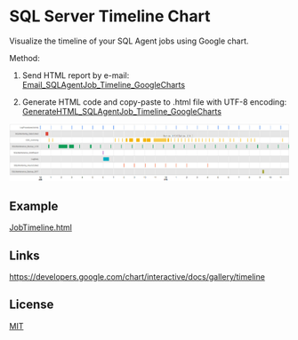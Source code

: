 # SQL Server Timeline Chart

Visualize the timeline of your SQL Agent jobs using Google chart.

Method:
1. Send HTML report by e-mail:                                     
[Email_SQLAgentJob_Timeline_GoogleCharts](https://github.com/ipranjic22/sqlserver-timeline-chart/blob/main/Email_SQLAgentJob_Timeline_GoogleCharts.sql)

2. Generate HTML code and copy-paste to .html file with UTF-8 encoding: [GenerateHTML_SQLAgentJob_Timeline_GoogleCharts](https://github.com/ipranjic22/sqlserver-timeline-chart/blob/main/GenerateHTML_SQLAgentJob_Timeline_GoogleCharts.sql)

![alt text](https://github.com/ipranjic22/sqlserver-timeline-chart/blob/main/Image_1.jpg?raw=true)

## Example

[JobTimeline.html](https://github.com/ipranjic22/sqlserver-timeline-chart/blob/main/JobTimeline.html)

## Links

<https://developers.google.com/chart/interactive/docs/gallery/timeline>

## License
[MIT](https://choosealicense.com/licenses/mit/)
